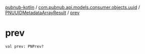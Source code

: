 [pubnub-kotlin](../../index.md) / [com.pubnub.api.models.consumer.objects.uuid](../index.md) / [PNUUIDMetadataArrayResult](index.md) / [prev](./prev.md)

# prev

`val prev: PNPrev?`